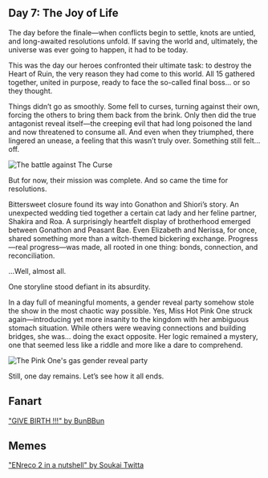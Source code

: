<!-- title: The Joy of Life -->

## Day 7: The Joy of Life

The day before the finale—when conflicts begin to settle, knots are untied, and long-awaited resolutions unfold. If saving the world and, ultimately, the universe was ever going to happen, it had to be today.

This was the day our heroes confronted their ultimate task: to destroy the Heart of Ruin, the very reason they had come to this world. All 15 gathered together, united in purpose, ready to face the so-called final boss... or so they thought.

Things didn’t go as smoothly. Some fell to curses, turning against their own, forcing the others to bring them back from the brink. Only then did the true antagonist reveal itself—the creeping evil that had long poisoned the land and now threatened to consume all. And even when they triumphed, there lingered an unease, a feeling that this wasn’t truly over. Something still felt... off.

![The battle against The Curse](/images-opt/curse-opt.webp)

But for now, their mission was complete. And so came the time for resolutions.

Bittersweet closure found its way into Gonathon and Shiori’s story. An unexpected wedding tied together a certain cat lady and her feline partner, Shakira and Roa. A surprisingly heartfelt display of brotherhood emerged between Gonathon and Peasant Bae. Even Elizabeth and Nerissa, for once, shared something more than a witch-themed bickering exchange. Progress—real progress—was made, all rooted in one thing: bonds, connection, and reconciliation.

...Well, almost all.

One storyline stood defiant in its absurdity.

In a day full of meaningful moments, a gender reveal party somehow stole the show in the most chaotic way possible. Yes, Miss Hot Pink One struck again—introducing yet more insanity to the kingdom with her ambiguous stomach situation. While others were weaving connections and building bridges, she was... doing the exact opposite. Her logic remained a mystery, one that seemed less like a riddle and more like a dare to comprehend.

![The Pink One's ~~gas~~ gender reveal party](/images-opt/gender-opt.webp)

Still, one day remains. Let’s see how it all ends.

## Fanart

["GIVE BIRTH !!!" by BunBBun](https://x.com/BunBBun1/status/1921443281776381979)

<!-- bijou, irys, bae, ina, shiori, mococo, kronii, gigi -->

## Memes

["ENreco 2 in a nutshell" by Soukai Twitta](https://x.com/SoujiroKaito/status/1922661640601833785)

